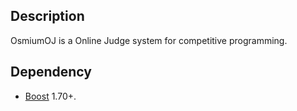 ## Description
OsmiumOJ is a Online Judge system for competitive programming.
## Dependency
- [Boost](https://www.boost.org/) 1.70+.